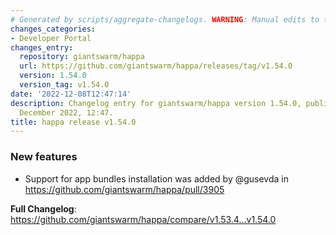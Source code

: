 ```yaml
---
# Generated by scripts/aggregate-changelogs. WARNING: Manual edits to this files will be overwritten.
changes_categories:
- Developer Portal
changes_entry:
  repository: giantswarm/happa
  url: https://github.com/giantswarm/happa/releases/tag/v1.54.0
  version: 1.54.0
  version_tag: v1.54.0
date: '2022-12-08T12:47:14'
description: Changelog entry for giantswarm/happa version 1.54.0, published on 08
  December 2022, 12:47.
title: happa release v1.54.0
---
```


<!-- Release notes generated using configuration in .github/release.yml at main -->

### New features
* Support for app bundles installation was added by @gusevda in https://github.com/giantswarm/happa/pull/3905


**Full Changelog**: https://github.com/giantswarm/happa/compare/v1.53.4...v1.54.0
